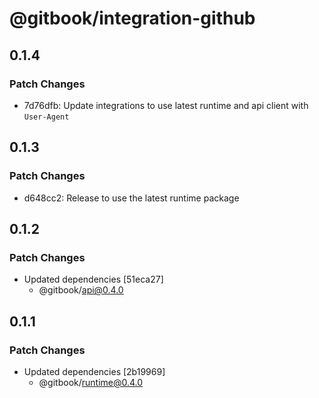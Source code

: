 # @gitbook/integration-github

## 0.1.4

### Patch Changes

-   7d76dfb: Update integrations to use latest runtime and api client with `User-Agent`

## 0.1.3

### Patch Changes

-   d648cc2: Release to use the latest runtime package

## 0.1.2

### Patch Changes

-   Updated dependencies [51eca27]
    -   @gitbook/api@0.4.0

## 0.1.1

### Patch Changes

-   Updated dependencies [2b19969]
    -   @gitbook/runtime@0.4.0
